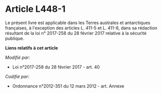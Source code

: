 # Article L448-1

Le présent livre est applicable dans les Terres australes et antarctiques françaises, à l'exception des articles L. 411-5 et
L. 411-6, dans sa rédaction résultant de la loi n° 2017-258 du 28 février 2017 relative à la sécurité publique.

**Liens relatifs à cet article**

_Modifié par_:

  - Loi n°2017-258 du 28 février 2017 - art. 40

_Codifié par_:

  - Ordonnance n°2012-351 du 12 mars 2012 - art. Annexe

